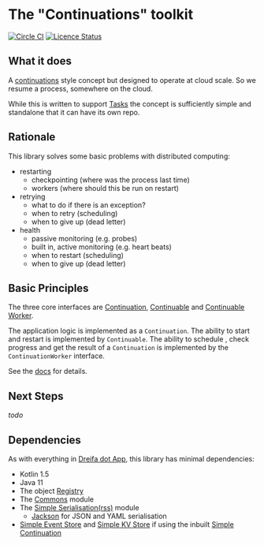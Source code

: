 # The "Continuations" toolkit
[![Circle CI](https://circleci.com/gh/dreifadotapp/continuations.svg?style=shield)](https://circleci.com/gh/dreifadotapp/continuations)
[![Licence Status](https://img.shields.io/github/license/dreifadotapp/continuations)](https://github.com/dreifadotapp/continuations/blob/master/licence.txt)

## What it does

A [continuations](https://kotlinlang.org/api/latest/jvm/stdlib/kotlin.coroutines/-continuation/) style concept but
designed to operate at cloud scale. So we resume a process, somewhere on the cloud.

While this is written to support [Tasks](https://github.com/dreifadotapp/tasks) the concept is sufficiently simple and
standalone that it can have its own repo.

## Rationale

This library solves some basic problems with distributed computing:

- restarting
    - checkpointing (where was the process last time)
    - workers (where should this be run on restart)
- retrying
    - what to do if there is an exception?
    - when to retry (scheduling)
    - when to give up (dead letter)
- health
    - passive monitoring (e.g. probes)
    - built in, active monitoring (e.g. heart beats)
    - when to restart (scheduling)
    - when to give up (dead letter)

## Basic Principles

The three core interfaces are [Continuation](./impl/src/main/kotlin/dreifa/app/continuations/Continuation.kt),
[Continuable](./impl/src/main/kotlin/dreifa/app/continuations/Continuable.kt)
and [Continuable Worker](./impl/src/main/kotlin/dreifa/app/continuations/ContinuableWorker.kt).

The application logic is implemented as a `Continuation`. The ability to start and restart is implemented
by `Continuable`. The ability to schedule , check progress and get the result of a `Continuation` is implemented by
the `ContinuationWorker` interface.

See the [docs](./docs/index.md) for details.

## Next Steps

_todo_

## Dependencies

As with everything in [Dreifa dot App](https://dreifa.app), this library has minimal dependencies:

* Kotlin 1.5
* Java 11
* The object [Registry](https://github.com/dreifadotapp/registry#readme)
* The [Commons](https://github.com/dreifadotapp/commons#readme) module
* The [Simple Serialisation(rss)](https://github.com/dreifadotapp/simple-serialisation#readme) module
    - [Jackson](https://github.com/FasterXML/jackson) for JSON and YAML serialisation
* [Simple Event Store](https://github.com/dreifadotapp/simple-event-store) and
  [Simple KV Store](https://github.com/dreifadotapp/simple-kv-store) if using the
  inbuilt [Simple Continuation](./impl/src/main/kotlin/dreifadotapp/app/continuations/simple/SimpleContinuation.kt)

